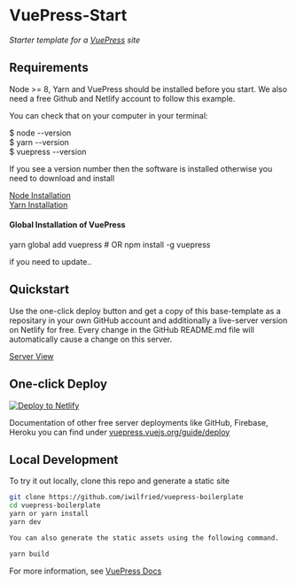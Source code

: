 # VuePress-Start

*Starter template for a [VuePress](https://vuepress.vuejs.org) site*  

## Requirements  

Node >= 8, Yarn and VuePress should be installed before you start. We also need a free Github and Netlify account to follow this example.  

You can check that on your computer in your terminal: 

$ node --version  
$ yarn --version  
$ vuepress --version

If you see a version number then the software is installed otherwise you need to download and install  

[Node Installation](https://nodejs.org/en/download/)  
[Yarn Installation](https://yarnpkg.com/lang/en/docs/install/#windows-stable)  


#### Global Installation of VuePress  

yarn global add vuepress # OR npm install -g vuepress  


if you need to update..

## Quickstart 

Use the one-click deploy button and get a copy of this base-template as a repositary in your own GitHub account and additionally
a live-server version on Netlify for free. Every change in the GitHub README.md file will automatically cause a change 
on this server.

[Server View](https://nifty-williams-038c26.netlify.com/)

## One-click Deploy

[![Deploy to Netlify](https://www.netlify.com/img/deploy/button.svg)](https://app.netlify.com/start/deploy?repository=https://github.com/iwilfried/vuepress-boilerplate)

Documentation of other free server deployments like GitHub, Firebase, Heroku you can find under 
[vuepress.vuejs.org/guide/deploy](https://vuepress.vuejs.org/guide/deploy.html)

## Local Development

To try it out locally, clone this repo and generate a static site

```bash
git clone https://github.com/iwilfried/vuepress-boilerplate
cd vuepress-boilerplate
yarn or yarn install
yarn dev

You can also generate the static assets using the following command.

yarn build
```

For more information, see [VuePress Docs](https://vuepress.vuejs.org)

